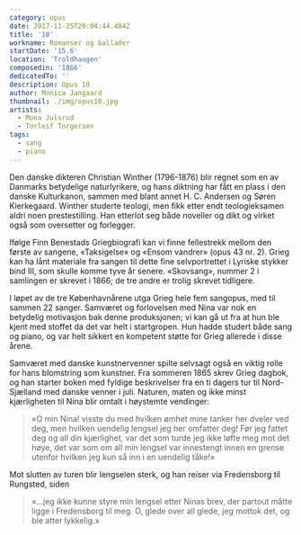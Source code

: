 ```yaml
---
category: opus
date: 2017-11-25T20:04:44.484Z
title: '10'
workname: Romanser og ballader
startDate: '15.6'
location: 'Troldhaugen'
composedin: '1866'
dedicatedTo: ''
description: Opus 10
author: Monica Jangaard
thumbnail: ./img/opus10.jpg
artists:
  - Mona Julsrud
  - Torleif Torgersen
tags:
  - sang
  - piano
---
```

Den danske dikteren Christian Winther (1796-1876) blir regnet som en av Danmarks betydelige naturlyrikere, og hans diktning har fått en plass i den danske Kulturkanon, sammen med blant annet H. C. Andersen og Søren Kierkegaard. Winther studerte teologi, men fikk etter endt teologieksamen aldri noen prestestilling. Han etterlot seg både noveller og dikt og virket også som oversetter og forlegger.

Ifølge Finn Benestads Griegbiografi kan vi finne fellestrekk mellom den første av sangene, «Taksigelse» og «Ensom vandrer» (opus 43 nr. 2). Grieg kan ha lånt materiale fra sangen til dette fine selvportrettet i Lyriske stykker bind III, som skulle komme tyve år senere. «Skovsang», nummer 2 i samlingen er skrevet i 1866; de tre andre er trolig skrevet tidligere.

I løpet av de tre Københavnårene utga Grieg hele fem sangopus, med til sammen 22 sanger. Samværet og forlovelsen med Nina var nok en betydelig motivasjon bak denne produksjonen; vi kan gå ut fra at hun ble kjent med stoffet da det var helt i startgropen. Hun hadde studert både sang og piano, og var helt sikkert en kompetent støtte for Grieg allerede i disse årene.  

Samværet med danske kunstnervenner spilte selvsagt også en viktig rolle for hans blomstring som kunstner. Fra sommeren 1865 skrev Grieg dagbok, og han starter boken med fyldige beskrivelser fra en ti dagers tur til Nord-Sjælland med danske venner i juli. Naturen, maten og ikke minst kjærligheten til Nina blir omtalt i høystemte vendinger:

> «O min Nina! visste du med hvilken ømhet mine tanker her dveler ved deg, men hvilken uendelig lengsel jeg her omfatter deg! Før jeg fattet deg og all din kjærlighet, var det som turde jeg ikke løfte meg mot det høye, det var som om all min lengsel var innestengt innen en grense utenfor hvilken jeg kun så inn i en uendelig tåke!»  

Mot slutten av turen blir lengselen sterk, og han reiser via Fredensborg til Rungsted, siden

> «…jeg ikke kunne styre min lengsel etter Ninas brev, der partout måtte ligge i Fredensborg til meg. O, glede over all glede, jeg mottok det, og ble atter lykkelig.»
